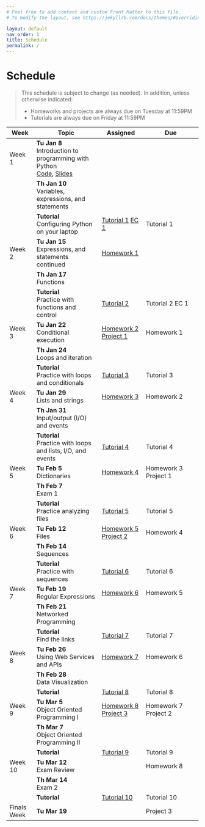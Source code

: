 ```yaml
---
# Feel free to add content and custom Front Matter to this file.
# To modify the layout, see https://jekyllrb.com/docs/themes/#overriding-theme-defaults

layout: default
nav_order: 1
title: Schedule
permalink: /
---
```

# Schedule
> This schedule is subject to change (as needed). In addition, unless otherwise indicated:
> * Homeworks and projects are always due on Tuesday at 11:59PM
> * Tutorials are always due on Friday at 11:59PM

<table class="schedule">
    <thead>
        <tr>
            <th>Week</th>
            <th>Topic</th>
            <th style="width: 100px;">Assigned</th>
            <th style="width: 130px !important;">Due</th>
        </tr>
    </thead>
    <tbody>
        <!-- WEEK #1 -->
        <tr>
            <td>Week 1</td>
            <td>
                <strong>Tu Jan 8</strong><br>
                Introduction to programming with Python<br>
                <a href="#">Code</a>, 
                <a  class="btn btn-outline" href="https://docs.google.com/presentation/d/1lFtVbEGrP8PoTZlK-q6SpYLN_B8MDNcN0pBJ_lc7Yd8/edit#slide=id.p" target="_blank">Slides</a>
            </td>
            <td></td>
            <td></td>
        </tr>
        <tr>
            <td></td>
            <td>
                <strong>Th Jan 10</strong><br>
                Variables, expressions, and statements
            </td>
            <td></td>
            <td></td>
        </tr>
        <tr>
            <td></td>
            <td>
                <strong>Tutorial</strong><br>
                Configuring Python on your laptop
            </td>
            <td>
                <a class="btn btn-outline" href="https://docs.google.com/document/d/1D2Y6u2hZm2zdyLB9IRjrS-IKhDR1v65ZfgxYIVYc0Hk/edit?usp=sharing" target="_blank">Tutorial 1</a>
                <a class="btn btn-outline" href="https://docs.google.com/document/d/1FKPwPzM-d_R1mLhN4jUQ6hnzpeH3dXfjncjzMpxM-Fg/edit#" target="_blank">EC 1</a>
            </td>
            <td><span class="label label-default">Tutorial 1</span></td>
        </tr>
        <!-- WEEK #2 -->
        <tr>
            <td>Week 2</td>
            <td>
                <strong>Tu Jan 15</strong><br>
                Expressions, and statements continued<br>
            </td>
            <td><a href="#">Homework 1</a></td>
            <td></td>
        </tr>
        <tr>
            <td></td>
            <td>
                <strong>Th Jan 17</strong><br>
                Functions
            </td>
            <td></td>
            <td></td>
        </tr>
        <tr>
            <td></td>
            <td>
                <strong>Tutorial</strong><br>
                Practice with functions and control
            </td>
            <td><a href="#">Tutorial 2</a></td>
            <td>   
                <span class="label label-default">Tutorial 2</span>
                <span class="label label-green">EC 1</span>
            </td>
        </tr>
        <!-- WEEK #3 -->
        <tr>
            <td>Week 3</td>
            <td>
                <strong>Tu Jan 22</strong><br>
                Conditional execution<br>
            </td>
            <td>
                <a href="#">Homework 2</a><br>
                <a href="#">Project 1</a>
            </td>
            <td><span class="label label-default">Homework 1</span></td>
        </tr>
        <tr>
            <td></td>
            <td>
                <strong>Th Jan 24</strong><br>
                Loops and iteration
            </td>
            <td></td>
            <td></td>
        </tr>
        <tr>
            <td></td>
            <td>
                <strong>Tutorial</strong><br>
                Practice with loops and conditionals
            </td>
            <td><a href="#">Tutorial 3</a></td>
            <td><span class="label label-default">Tutorial 3</span></td>
        </tr>
        <!-- WEEK #4 -->
        <tr>
            <td>Week 4</td>
            <td>
                <strong>Tu Jan 29</strong><br>
                Lists and strings<br>
            </td>
            <td><a href="#">Homework 3</a></td>
            <td><span class="label label-default">Homework 2</span></td>
        </tr>
        <tr>
            <td></td>
            <td>
                <strong>Th Jan 31</strong><br>
                Input/output (I/O) and events
            </td>
            <td></td>
            <td></td>
        </tr>
        <tr>
            <td></td>
            <td>
                <strong>Tutorial</strong><br>
                Practice with loops and lists, I/O, and events
            </td>
            <td><a href="#">Tutorial 4</a></td>
            <td><span class="label label-default">Tutorial 4</span></td>
        </tr>
        <!-- WEEK #5 -->
        <tr>
            <td>Week 5</td>
            <td>
                <strong>Tu Feb 5</strong><br>
                Dictionaries<br>
            </td>
            <td><a href="#">Homework 4</a></td>
            <td>
                <span class="label label-default">Homework 3</span>
                <span class="label label-purple">Project 1</span>
            </td>
        </tr>
        <tr>
            <td></td>
            <td>
                <strong>Th Feb 7</strong><br>
                <span class="label label-purple">Exam 1</span>
            </td>
            <td></td>
            <td></td>
        </tr>
        <tr>
            <td></td>
            <td>
                <strong>Tutorial</strong><br>
                Practice analyzing files
            </td>
            <td><a href="#">Tutorial 5</a></td>
            <td><span class="label label-default">Tutorial 5</span></td>
        </tr>
        <!-- WEEK #6 -->
        <tr>
            <td>Week 6</td>
            <td>
                <strong>Tu Feb 12</strong><br>
                Files<br>
            </td>
            <td>
                <a href="#">Homework 5</a>
                <a href="#">Project 2</a>
            </td>
            <td>
                <span class="label label-default">Homework 4</span>
            </td>
        </tr>
        <tr>
            <td></td>
            <td>
                <strong>Th Feb 14</strong><br>
                Sequences
            </td>
            <td></td>
            <td></td>
        </tr>
        <tr>
            <td></td>
            <td>
                <strong>Tutorial</strong><br>
                Practice with sequences
            </td>
            <td><a href="#">Tutorial 6</a></td>
            <td><span class="label label-default">Tutorial 6</span></td>
        </tr>
        <!-- WEEK #7 -->
        <tr>
            <td>Week 7</td>
            <td>
                <strong>Tu Feb 19</strong><br>
                Regular Expressions<br>
            </td>
            <td>
                <a href="#">Homework 6</a>
            </td>
            <td>
                <span class="label label-default">Homework 5</span>
            </td>
        </tr>
        <tr>
            <td></td>
            <td>
                <strong>Th Feb 21</strong><br>
                Networked Programming
            </td>
            <td></td>
            <td></td>
        </tr>
        <tr>
            <td></td>
            <td>
                <strong>Tutorial</strong><br>
                Find the links 
            </td>
            <td><a href="#">Tutorial 7</a></td>
            <td><span class="label label-default">Tutorial 7</span></td>
        </tr>
        <!-- WEEK #8 -->
        <tr>
            <td>Week 8</td>
            <td>
                <strong>Tu Feb 26</strong><br>
                Using Web Services and APIs<br>
            </td>
            <td>
                <a href="#">Homework 7</a>
            </td>
            <td>
                <span class="label label-default">Homework 6</span>
            </td>
        </tr>
        <tr>
            <td></td>
            <td>
                <strong>Th Feb 28</strong><br>
                Data Visualization
            </td>
            <td></td>
            <td></td>
        </tr>
        <tr>
            <td></td>
            <td>
                <strong>Tutorial</strong><br>
            </td>
            <td><a href="#">Tutorial 8</a></td>
            <td><span class="label label-default">Tutorial 8</span></td>
        </tr>
        <!-- WEEK #9 -->
        <tr>
            <td>Week 9</td>
            <td>
                <strong>Tu Mar 5</strong><br>
                Object Oriented Programming I<br>
            </td>
            <td>
                <a href="#">Homework 8</a><br>
                <a href="#">Project 3</a>
            </td>
            <td>
                <span class="label label-default">Homework 7</span>
                <span class="label label-purple">Project 2</span>
            </td>
        </tr>
        <tr>
            <td></td>
            <td>
                <strong>Th Mar 7</strong><br>
                Object Oriented Programming II
            </td>
            <td></td>
            <td></td>
        </tr>
        <tr>
            <td></td>
            <td>
                <strong>Tutorial</strong><br>
            </td>
            <td><a href="#">Tutorial 9</a></td>
            <td><span class="label label-default">Tutorial 9</span></td>
        </tr>
        <!-- WEEK #10 -->
        <tr>
            <td>Week 10</td>
            <td>
                <strong>Tu Mar 12</strong><br>
                Exam Review<br>
            </td>
            <td></td>
            <td>
                <span class="label label-default">Homework 8</span>
            </td>
        </tr>
        <tr>
            <td></td>
            <td>
                <strong>Th Mar 14</strong><br>
                <span class="label label-purple">Exam 2</span>
            </td>
            <td></td>
            <td></td>
        </tr>
        <tr>
            <td></td>
            <td>
                <strong>Tutorial</strong><br>
            </td>
            <td><a href="#">Tutorial 10</a></td>
            <td><span class="label label-default">Tutorial 10</span></td>
        </tr>
        <!-- FINALS WEEK -->
        <tr>
            <td>Finals Week</td>
            <td>
                <strong>Tu Mar 19</strong><br>
            </td>
            <td></td>
            <td>
                <span class="label label-purple">Project 3</span>
            </td>
        </tr>
    </tbody>
</table>